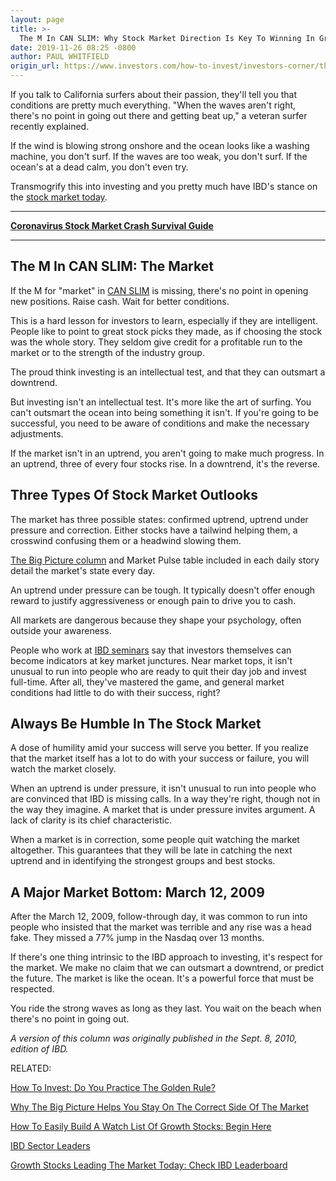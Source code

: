 ```yaml
---
layout: page
title: >-
  The M In CAN SLIM: Why Stock Market Direction Is Key To Winning In Growth Stocks
date: 2019-11-26 08:25 -0800
author: PAUL WHITFIELD
origin_url: https://www.investors.com/how-to-invest/investors-corner/the-m-in-can-slim-why-market-direction-is-key-to-winning-in-stocks/
---
```


If you talk to California surfers about their passion, they'll tell you that conditions are pretty much everything. "When the waves aren't right, there's no point in going out there and getting beat up," a veteran surfer recently explained.

If the wind is blowing strong onshore and the ocean looks like a washing machine, you don't surf. If the waves are too weak, you don't surf. If the ocean's at a dead calm, you don't even try.

Transmogrify this into investing and you pretty much have IBD's stance on the [stock market today](https://www.investors.com/category/market-trend/stock-market-today/).

---

[**Coronavirus Stock Market Crash Survival Guide**](https://www.investors.com/research/coronavirus-stock-market-crash-survival-guide/)

---

## The M In CAN SLIM: The Market

If the M for "market" in [CAN SLIM](https://www.investors.com/ibd-university/can-slim/) is missing, there's no point in opening new positions. Raise cash. Wait for better conditions.

This is a hard lesson for investors to learn, especially if they are intelligent. People like to point to great stock picks they made, as if choosing the stock was the whole story. They seldom give credit for a profitable run to the market or to the strength of the industry group.

The proud think investing is an intellectual test, and that they can outsmart a downtrend.

But investing isn't an intellectual test. It's more like the art of surfing. You can't outsmart the ocean into being something it isn't. If you're going to be successful, you need to be aware of conditions and make the necessary adjustments.

If the market isn't in an uptrend, you aren't going to make much progress. In an uptrend, three of every four stocks rise. In a downtrend, it's the reverse.

## Three Types Of Stock Market Outlooks

The market has three possible states: confirmed uptrend, uptrend under pressure and correction. Either stocks have a tailwind helping them, a crosswind confusing them or a headwind slowing them.

[The Big Picture column](https://www.investors.com/category/market-trend/the-big-picture/) and Market Pulse table included in each daily story detail the market's state every day.

An uptrend under pressure can be tough. It typically doesn't offer enough reward to justify aggressiveness or enough pain to drive you to cash.

All markets are dangerous because they shape your psychology, often outside your awareness.

People who work at [IBD seminars](http://shop.investors.com/offer/splashresponsive.aspx?id=TradingSummit) say that investors themselves can become indicators at key market junctures. Near market tops, it isn't unusual to run into people who are ready to quit their day job and invest full-time. After all, they've mastered the game, and general market conditions had little to do with their success, right?

## Always Be Humble In The Stock Market

A dose of humility amid your success will serve you better. If you realize that the market itself has a lot to do with your success or failure, you will watch the market closely.

When an uptrend is under pressure, it isn't unusual to run into people who are convinced that IBD is missing calls. In a way they're right, though not in the way they imagine. A market that is under pressure invites argument. A lack of clarity is its chief characteristic.

When a market is in correction, some people quit watching the market altogether. This guarantees that they will be late in catching the next uptrend and in identifying the strongest groups and best stocks.

## A Major Market Bottom: March 12, 2009

After the March 12, 2009, follow-through day, it was common to run into people who insisted that the market was terrible and any rise was a head fake. They missed a 77% jump in the Nasdaq over 13 months.

If there's one thing intrinsic to the IBD approach to investing, it's respect for the market. We make no claim that we can outsmart a downtrend, or predict the future. The market is like the ocean. It's a powerful force that must be respected.

You ride the strong waves as long as they last. You wait on the beach when there's no point in going out.

_A version of this column was originally published in the Sept. 8, 2010, edition of IBD._

RELATED:

[How To Invest: Do You Practice The Golden Rule?](https://www.investors.com/how-to-invest/investors-corner/still-the-no-1-rule-for-stock-investors-always-cut-your-losses-short/)

[Why The Big Picture Helps You Stay On The Correct Side Of The Market](https://www.investors.com/category/market-trend/the-big-picture/)

[How To Easily Build A Watch List Of Growth Stocks: Begin Here](https://www.investors.com/category/stock-lists/stocks-near-a-buy-zone/)

[IBD Sector Leaders](https://research.investors.com/stock-lists/sector-leaders)

[Growth Stocks Leading The Market Today: Check IBD Leaderboard](https://www.investors.com/product/leaderboard/?artProdLink=Leaderboard)
